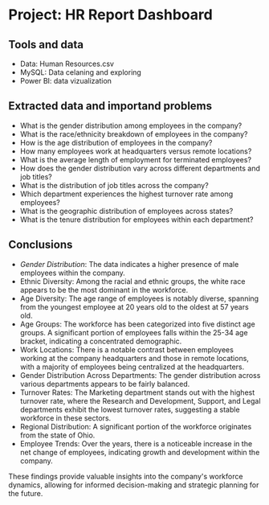 # Project: HR Report Dashboard

## Tools and data

- Data: Human Resources.csv
- MySQL: Data celaning and exploring 
- Power BI: data vizualization

## Extracted data and importand problems

- What is the gender distribution among employees in the company?
- What is the race/ethnicity breakdown of employees in the company?
- How is the age distribution of employees in the company?
- How many employees work at headquarters versus remote locations?
- What is the average length of employment for terminated employees?
- How does the gender distribution vary across different departments and job titles?
- What is the distribution of job titles across the company?
- Which department experiences the highest turnover rate among employees?
- What is the geographic distribution of employees across states?
- What is the tenure distribution for employees within each department?

## Conclusions

- *Gender Distribution*: The data indicates a higher presence of male employees within the company.
- Ethnic Diversity: Among the racial and ethnic groups, the white race appears to be the most dominant in the workforce.
- Age Diversity: The age range of employees is notably diverse, spanning from the youngest employee at 20 years old to the oldest at 57 years old.
- Age Groups: The workforce has been categorized into five distinct age groups. A significant portion of employees falls within the 25-34 age bracket, indicating a concentrated demographic.
- Work Locations: There is a notable contrast between employees working at the company headquarters and those in remote locations, with a majority of employees being centralized at the headquarters.
- Gender Distribution Across Departments: The gender distribution across various departments appears to be fairly balanced.
- Turnover Rates: The Marketing department stands out with the highest turnover rate, where the Research and Development, Support, and Legal departments exhibit the lowest turnover rates, suggesting a stable workforce in these sectors.
- Regional Distribution: A significant portion of the workforce originates from the state of Ohio.
- Employee Trends: Over the years, there is a noticeable increase in the net change of employees, indicating growth and development within the company.

These findings provide valuable insights into the company's workforce dynamics, allowing for informed decision-making and strategic planning for the future.

